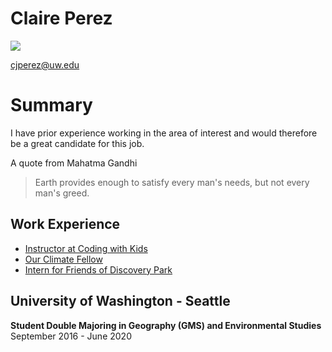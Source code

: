# Claire Perez
<img src = "https://media-exp1.licdn.com/dms/image/C5603AQHrW3u8RJ74PQ/profile-displayphoto-shrink_200_200/0?e=1591228800&v=beta&t=FID4oHq9yP7qG_S1Pep56LTn4adz-WhMHofIJqClSms">

cjperez@uw.edu

# Summary
I have prior experience working in the area of interest and would therefore be a great candidate for this job.

A quote from Mahatma Gandhi
<blockquote cite = "https://www.goodreads.com/quotes/tag/environment">
Earth provides enough to satisfy every man's needs, but not every man's greed.
</blockquote>

## Work Experience
- <a href = " https://www.codingwithkids.com">Instructor at Coding with Kids </a>
- <a href = "https://www.ourclimate.us/">Our Climate Fellow</a>
- <a href = "https://www.fodp.org"> Intern for Friends of Discovery Park </a>

## University of Washington - Seattle

**Student Double Majoring in Geography (GMS) and Environmental Studies**
September 2016 - June 2020
